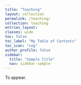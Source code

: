 ```yaml
---
title: "Teaching"
layout: collection
permalink: /teaching/
collection: teaching
entries_layout: 
classes: wide
toc: false
toc_label: "My Table of Contents"
toc_icon: "cog"
author_profile: false
sidebar:
  title: "Sample Title"
  nav: sidebar-sample
---
```



To appear.
